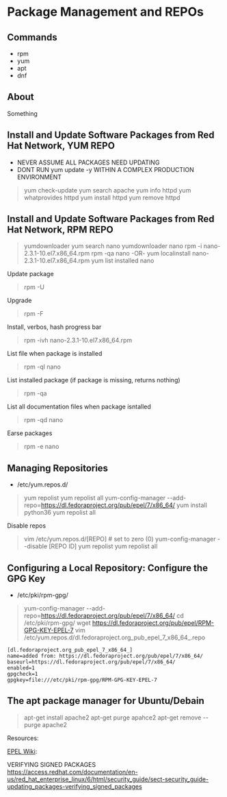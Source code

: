 # Package Management and REPOs

## Commands

- rpm
- yum
- apt
- dnf

## About

Something

## Install and Update Software Packages from Red Hat Network, YUM REPO

- NEVER ASSUME ALL PACKAGES NEED UPDATING
- DONT RUN yum update -y WITHIN A COMPLEX PRODUCTION ENVIRONMENT

> yum check-update
> yum search apache
> yum info httpd
> yum whatprovides httpd
> yum install httpd
> yum remove httpd

## Install and Update Software Packages from Red Hat Network, RPM REPO

> yumdownloader
> yum search nano
> yumdownloader nano
> rpm -i nano-2.3.1-10.el7.x86_64.rpm
> rpm -qa nano
-OR-
> yum localinstall nano-2.3.1-10.el7.x86_64.rpm
> yum list installed nano

Update package
> rpm -U

Upgrade
> rpm -F

Install, verbos, hash progress bar
> rpm -ivh nano-2.3.1-10.el7.x86_64.rpm

List file when package is installed
> rpm -ql nano

List installed package (if package is missing, returns nothing)
> rpm -qa

List all documentation files when package isntalled
> rpm -qd nano

Earse packages
> rpm -e nano

## Managing Repositories

- /etc/yum.repos.d/

> yum repolist
> yum repolist all
> yum-config-manager --add-repo=https://dl.fedoraproject.org/pub/epel/7/x86_64/
> yum install python36
> yum repolist all

Disable repos
> vim /etc/yum.repos.d/[REPO]    # set to zero (0)
> yum-config-manager --disable [REPO ID]
> yum repolist
> yum repolist all

## Configuring a Local Repository: Configure the GPG Key

- /etc/pki/rpm-gpg/

> yum-config-manager --add-repo=https://dl.fedoraproject.org/pub/epel/7/x86_64/
> cd /etc/pki/rpm-gpg/
> wget https://dl.fedoraproject.org/pub/epel/RPM-GPG-KEY-EPEL-7
> vim /etc/yum.repos.d/dl.fedoraproject.org_pub_epel_7_x86_64_.repo

``` /etc/yum.repos.d/
[dl.fedoraproject.org_pub_epel_7_x86_64_]
name=added from: https://dl.fedoraproject.org/pub/epel/7/x86_64/
baseurl=https://dl.fedoraproject.org/pub/epel/7/x86_64/
enabled=1
gpgcheck=1
gpgkey=file:///etc/pki/rpm-gpg/RPM-GPG-KEY-EPEL-7
```

## The apt package manager for Ubuntu/Debain

> apt-get install apache2
> apt-get purge apahce2
> apt-get remove --purge apache2

Resources:

[EPEL Wiki](https://fedoraproject.org/wiki/EPEL):

VERIFYING SIGNED PACKAGES
https://access.redhat.com/documentation/en-us/red_hat_enterprise_linux/6/html/security_guide/sect-security_guide-updating_packages-verifying_signed_packages